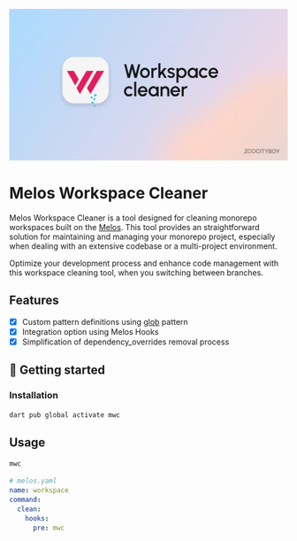 ![alt text](https://raw.githubusercontent.com/zoocityboy/melos_workspace_cleaner/main/assets/workspace_cleaner.webp "Resoure")

# Melos Workspace Cleaner

Melos Workspace Cleaner is a tool designed for cleaning monorepo workspaces built on the [Melos](https://melos.invertase.dev/~melos-latest).
This tool provides an straightforward solution for maintaining and managing your monorepo project,
especially when dealing with an extensive codebase or a multi-project environment.

Optimize your development process and enhance code management with
this workspace cleaning tool, when you switching between branches.

## Features

- [X] Custom pattern definitions using [glob](https://pub.dev/packages/glob) pattern
- [X] Integration option using Melos Hooks
- [X] Simplification of dependency_overrides removal process

## 🚀  Getting started

### Installation

```bash
dart pub global activate mwc
```

## Usage

```bash
mwc
```

```yaml
# melos.yaml
name: workspace
command:
  clean:
    hooks:
      pre: mwc
  
```

